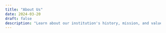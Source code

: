 ```yaml
---
title: "About Us"
date: 2024-03-20
draft: false
description: "Learn about our institution's history, mission, and values"
---
```

